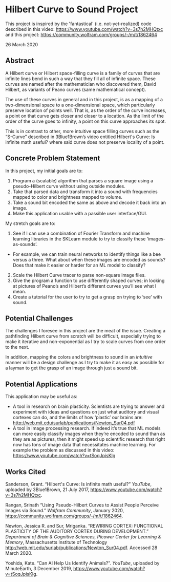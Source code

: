 # Hilbert Curve to Sound Project
This project is inspired by the 'fantastical' (i.e. not-yet-realized) code described in this video: https://www.youtube.com/watch?v=3s7h2MHQtxc and this project: https://community.wolfram.com/groups/-/m/t/1862464

26 March 2020

## Abstract

A Hilbert curve or Hilbert space-filling curve is a family of curves that are infinite lines bend in such a way that they fill all of infinite space. These curves are named after the mathematician who discovered them, David Hilbert, as variants of Peano curves (same mathematical concept).

The use of these curves in general and in this project, is as a mapping of a two-dimensional space to a one-dimensional space, which particularly preserve location of points well. That is, as the order of the curve increases, a point on that curve gets closer and closer to a location. As the limit of the order of the curve goes to infinity, a point on this curve approaches its spot.

This is in contrast to other, more intuitive space filling curves such as the “S-Curve” described in 3Blue1Brown’s video entitled Hilbert's Curve: Is infinite math useful? where said curve does not preserve locality of a point.

## Concrete Problem Statement

In this project, my initial goals are to:
1.	Program a (scalable) algorithm that parses a square image using a pseudo-Hilbert curve without using outside modules.
2.	Take that parsed data and transform it into a sound with frequencies mapped to color and brightness mapped to volume.
3.	Take a sound bit encoded the same as above and decode it back into an image.
4.	Make this application usable with a passible user interface/GUI.

My stretch goals are to:
1.	See if I can use a combination of Fourier Transform and machine learning libraries in the SKLearn module to try to classify these ‘images-as-sounds’.
  -	For example, we can train neural networks to identify things like a bee versus a three. What about when these images are encoded as sounds? Does that make it easier or harder for an ML model to classify?
2.	Scale the Hilbert Curve tracer to parse non-square image files.
3.	Give the program a function to use differently shaped curves; in looking at pictures of Peano’s and Hilbert’s different curves you’ll see what I mean.
4.	Create a tutorial for the user to try to get a grasp on trying to ‘see’ with sound.

## Potential Challenges

The challenges I foresee in this project are the meat of the issue. Creating a pathfinding Hilbert curve from scratch will be difficult, especially trying to make it iterative and non-exponential as I try to scale curves from one order to the next.

In addition, mapping the colors and brightness to sound in an *intuitive* manner will be a design challenge as I try to make it as easy as possible for a layman to get the grasp of an image through just a sound bit. 

## Potential Applications

This application may be useful as:
  - A tool in research on brain plasticity. Scientists are trying to answer and experiment with ideas and questions on just what auditory and visual cortexes can do, and the limits of how ‘plastic’ our brains are: http://web.mit.edu/surlab/publications/Newton_Sur04.pdf
  - A tool in image processing research. If indeed it’s true that ML models can more easily classify images when they’re encoded to sound than as they are as pictures, then it might speed up scientific research that right now has tons of image data that necessitates machine learning. For example the problem as discussed in this video: https://www.youtube.com/watch?v=tSoqJpisKIg

## Works Cited

Sanderson, Grant. “Hilbert's Curve: Is infinite math useful?” *YouTube*, uploaded by 3Blue1Brown, 21 July 2017, https://www.youtube.com/watch?v=3s7h2MHQtxc.

Rangan, Srinath “Using Pseudo-Hilbert Curves to Assist People Perceive Images via Sound.” *Wolfram Community*, January 2020, https://community.wolfram.com/groups/-/m/t/1862464.

Newton, Jessica R. and Sur, Mriganka. “REWIRING CORTEX: FUNCTIONAL PLASTICITY OF THE AUDITORY CORTEX DURING DEVELOPMENT.” *Department of Brain & Cognitive Sciences, Picower Center for Learning & Memory*, Massachusetts Institute of Technology http://web.mit.edu/surlab/publications/Newton_Sur04.pdf. Accessed 28 March 2020.

Yoshida, Kate. “Can AI Help Us Identify Animals?”. *YouTube*, uploaded by MinuteEarth, 3 December 2019, https://www.youtube.com/watch?v=tSoqJpisKIg.
